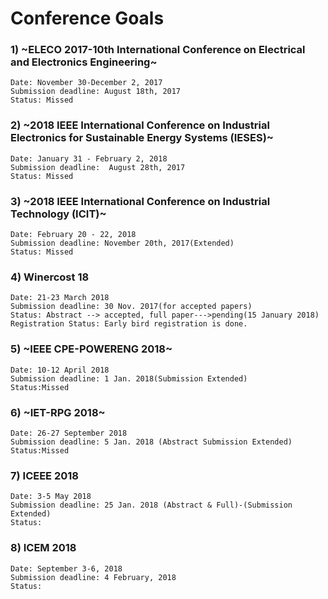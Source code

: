 # Conference Goals

### 1) ~ELECO 2017-10th International Conference on Electrical and Electronics Engineering~  
    Date: November 30-December 2, 2017
    Submission deadline: August 18th, 2017
    Status: Missed
    
### 2) ~2018 IEEE International Conference on Industrial Electronics for Sustainable Energy Systems (IESES)~
    Date: January 31 - February 2, 2018
    Submission deadline:  August 28th, 2017 
    Status: Missed
    
### 3) ~2018 IEEE International Conference on Industrial Technology (ICIT)~
    Date: February 20 - 22, 2018
    Submission deadline: November 20th, 2017(Extended)
    Status: Missed
    
### 4) Winercost 18
    Date: 21-23 March 2018
    Submission deadline: 30 Nov. 2017(for accepted papers)
    Status: Abstract --> accepted, full paper--->pending(15 January 2018)
    Registration Status: Early bird registration is done.
    
### 5) ~IEEE CPE-POWERENG 2018~
    Date: 10-12 April 2018
    Submission deadline: 1 Jan. 2018(Submission Extended)
    Status:Missed 

### 6) ~IET-RPG 2018~
    Date: 26-27 September 2018
    Submission deadline: 5 Jan. 2018 (Abstract Submission Extended)
    Status:Missed 
    
### 7) ICEEE 2018
    Date: 3-5 May 2018
    Submission deadline: 25 Jan. 2018 (Abstract & Full)-(Submission Extended)
    Status: 
    
### 8) ICEM 2018
    Date: September 3-6, 2018
    Submission deadline: 4 February, 2018
    Status: 
